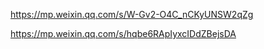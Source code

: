 <https://mp.weixin.qq.com/s/W-Gv2-O4C_nCKyUNSW2qZg>

https://mp.weixin.qq.com/s/hqbe6RApIyxcIDdZBejsDA